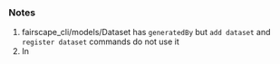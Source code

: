 ### Notes
1. fairscape_cli/models/Dataset has `generatedBy` but `add dataset` and `register dataset` commands do not use it
2. In 